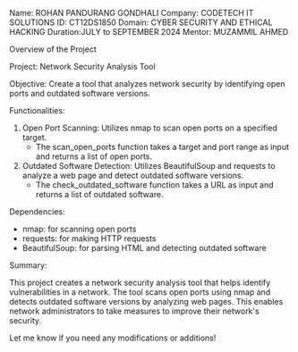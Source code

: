 Name: ROHAN PANDURANG GONDHALI
Company: CODETECH IT SOLUTIONS 
ID: CT12DS1850
Domain: CYBER SECURITY AND ETHICAL HACKING 
Duration:JULY to SEPTEMBER 2024
Mentor: MUZAMMIL AHMED

Overview of the Project

Project: Network Security Analysis Tool

Objective: Create a tool that analyzes network security by identifying open ports and outdated software versions.

Functionalities:

1. Open Port Scanning: Utilizes nmap to scan open ports on a specified target.
    - The scan_open_ports function takes a target and port range as input and returns a list of open ports.
2. Outdated Software Detection: Utilizes BeautifulSoup and requests to analyze a web page and detect outdated software versions.
    - The check_outdated_software function takes a URL as input and returns a list of outdated software.

Dependencies:

- nmap: for scanning open ports
- requests: for making HTTP requests
- BeautifulSoup: for parsing HTML and detecting outdated software

Summary:

This project creates a network security analysis tool that helps identify vulnerabilities in a network. The tool scans open ports using nmap and detects outdated software versions by analyzing web pages. This enables network administrators to take measures to improve their network's security.

Let me know if you need any modifications or additions!
